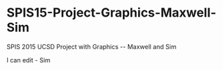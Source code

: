 # SPIS15-Project-Graphics-Maxwell-Sim
SPIS 2015 UCSD Project with Graphics -- Maxwell and Sim

I can edit - Sim

